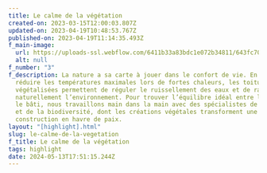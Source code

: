 ```yaml
---
title: Le calme de la végétation
created-on: 2023-03-15T12:00:03.807Z
updated-on: 2023-04-19T10:48:53.767Z
published-on: 2023-04-19T11:14:35.493Z
f_main-image:
  url: https://uploads-ssl.webflow.com/6411b33a83bdc1e072b34811/643fc70b018b335957d5616a_le-calme-de-la-vegetation.jpg
  alt: null
f_number: "3"
f_description: La nature a sa carte à jouer dans le confort de vie. En plus de
  réduire les températures maximales lors de fortes chaleurs, les toitures
  végétalisées permettent de réguler le ruissellement des eaux et de rafraîchir
  naturellement l’environnement. Pour trouver l’équilibre idéal entre le vert et
  le bâti, nous travaillons main dans la main avec des spécialistes de la flore
  et de la biodiversité, dont les créations végétales transforment une
  construction en havre de paix.
layout: "[highlight].html"
slug: le-calme-de-la-vegetation
f_title: Le calme de la végétation
tags: highlight
date: 2024-05-13T17:51:15.244Z
---
```

